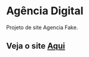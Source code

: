 # Agência Digital
Projeto de site Agencia Fake.
## Veja o site [Aqui](https://rodrigoerico.github.io/site-agencia-fake/)
